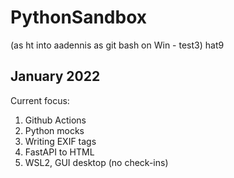 # PythonSandbox
(as ht into aadennis as git bash on Win -  test3) hat9
## January 2022
Current focus:  
1. Github Actions  
1. Python mocks
2. Writing EXIF tags
3. FastAPI to HTML
4. WSL2, GUI desktop (no check-ins)
